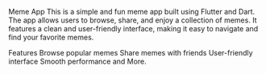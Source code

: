 Meme App
This is a simple and fun meme app built using Flutter and Dart. The app allows users to browse, share, and enjoy a collection of memes. It features a clean and user-friendly interface, making it easy to navigate and find your favorite memes.

Features
Browse popular memes
Share memes with friends
User-friendly interface
Smooth performance and More.
